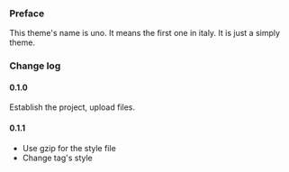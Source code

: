 ### Preface
This theme's name is uno. It means the first one in italy. It is just a simply theme. 

### Change log
#### 0.1.0
Establish the project, upload files.
#### 0.1.1
- Use gzip for the style file
- Change tag's style